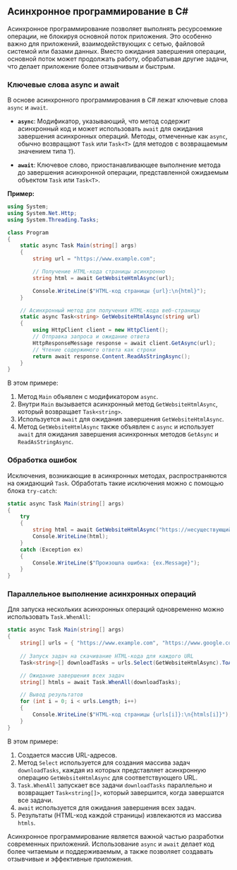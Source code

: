 ## Асинхронное программирование в C#

Асинхронное программирование позволяет выполнять ресурсоемкие операции, не блокируя основной поток приложения. Это особенно важно для приложений, взаимодействующих с сетью, файловой системой или базами данных. Вместо ожидания завершения операции, основной поток может продолжать работу, обрабатывая другие задачи, что делает приложение более отзывчивым и быстрым.

### Ключевые слова async и await

В основе асинхронного программирования в C# лежат ключевые слова `async` и `await`.

* **`async`**: Модификатор, указывающий, что метод содержит асинхронный код и может использовать `await` для ожидания завершения асинхронных операций. Методы, отмеченные как `async`, обычно возвращают `Task` или `Task<T>` (для методов с возвращаемым значением типа `T`).

* **`await`**: Ключевое слово, приостанавливающее выполнение метода до завершения асинхронной операции, представленной ожидаемым объектом `Task` или `Task<T>`. 

**Пример:**

```C#
using System;
using System.Net.Http;
using System.Threading.Tasks;

class Program
{
    static async Task Main(string[] args)
    {
        string url = "https://www.example.com";

        // Получение HTML-кода страницы асинхронно
        string html = await GetWebsiteHtmlAsync(url); 

        Console.WriteLine($"HTML-код страницы {url}:\n{html}");
    }

    // Асинхронный метод для получения HTML-кода веб-страницы
    static async Task<string> GetWebsiteHtmlAsync(string url)
    {
        using HttpClient client = new HttpClient();
        // Отправка запроса и ожидание ответа
        HttpResponseMessage response = await client.GetAsync(url); 
        // Чтение содержимого ответа как строки
        return await response.Content.ReadAsStringAsync(); 
    }
}
```

В этом примере:

1. Метод `Main` объявлен с модификатором `async`.
2. Внутри `Main` вызывается асинхронный метод `GetWebsiteHtmlAsync`, который возвращает `Task<string>`.
3. Используется `await` для ожидания завершения `GetWebsiteHtmlAsync`.
4. Метод `GetWebsiteHtmlAsync` также объявлен с `async` и использует `await` для ожидания завершения асинхронных методов `GetAsync` и `ReadAsStringAsync`.

### Обработка ошибок

Исключения, возникающие в асинхронных методах, распространяются на ожидающий `Task`. Обработать такие исключения можно с помощью блока `try-catch`:

```C#
static async Task Main(string[] args)
{
    try
    {
        string html = await GetWebsiteHtmlAsync("https://несуществующий-сайт.com"); 
        Console.WriteLine(html);
    }
    catch (Exception ex)
    {
        Console.WriteLine($"Произошла ошибка: {ex.Message}");
    }
}
```

### Параллельное выполнение асинхронных операций

Для запуска нескольких асинхронных операций одновременно можно использовать `Task.WhenAll`:

```C#
static async Task Main(string[] args)
{
    string[] urls = { "https://www.example.com", "https://www.google.com" };
    
    // Запуск задач на скачивание HTML-кода для каждого URL
    Task<string>[] downloadTasks = urls.Select(GetWebsiteHtmlAsync).ToArray();

    // Ожидание завершения всех задач
    string[] htmls = await Task.WhenAll(downloadTasks); 

    // Вывод результатов
    for (int i = 0; i < urls.Length; i++)
    {
        Console.WriteLine($"HTML-код страницы {urls[i]}:\n{htmls[i]}");
    }
}
```

В этом примере:

1. Создается массив URL-адресов.
2. Метод `Select` используется для создания массива задач `downloadTasks`, каждая из которых представляет асинхронную операцию `GetWebsiteHtmlAsync` для соответствующего URL.
3. `Task.WhenAll` запускает все задачи `downloadTasks` параллельно и возвращает `Task<string[]>`, который завершится, когда завершатся все задачи.
4. `await` используется для ожидания завершения всех задач.
5. Результаты (HTML-код каждой страницы) извлекаются из массива `htmls`.

Асинхронное программирование является важной частью разработки современных приложений. Использование `async` и `await` делает код более читаемым и поддерживаемым, а также позволяет создавать отзывчивые и эффективные приложения. 
